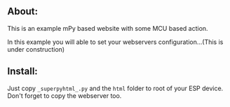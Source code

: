 About:
------
This is an example mPy based website with some MCU based action. 

In this example you will able to set your webservers configuration...(This is under construction)

Install:
--------
Just copy `_superpyhtml_.py` and the `html` folder to root of your ESP device. Don't forget to copy the webserver too.
